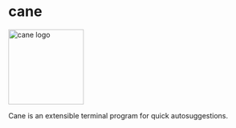 # cane

<img height="150px" alt="cane logo" src="https://koon.dev/dev/cane/cane.png"/>

Cane is an extensible terminal program for quick autosuggestions.
